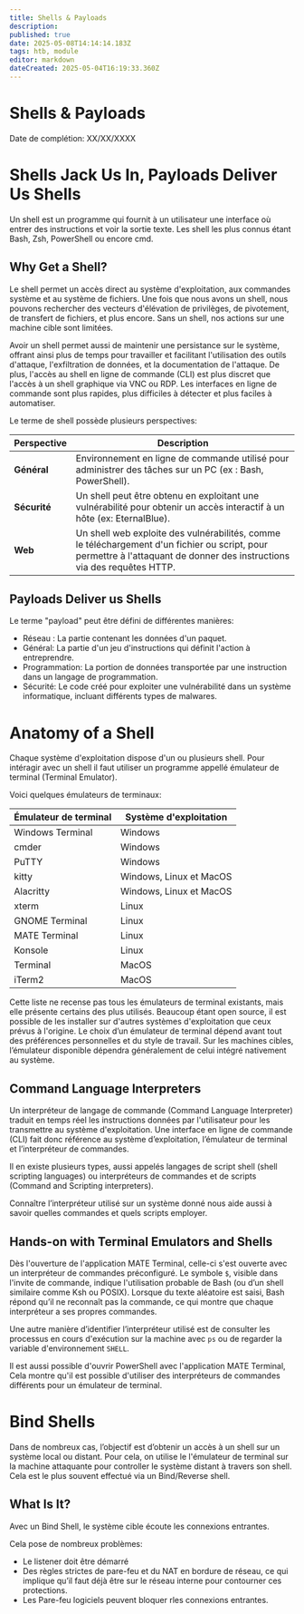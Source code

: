 ```yaml
---
title: Shells & Payloads
description: 
published: true
date: 2025-05-08T14:14:14.183Z
tags: htb, module
editor: markdown
dateCreated: 2025-05-04T16:19:33.360Z
---
```


# Shells & Payloads

Date de complétion: XX/XX/XXXX

# Shells Jack Us In, Payloads Deliver Us Shells

Un shell est un programme qui fournit à un utilisateur une interface où entrer des instructions et voir la sortie texte. Les shell les plus connus étant Bash, Zsh, PowerShell ou encore cmd.

## Why Get a Shell?

Le shell permet un accès direct au système d'exploitation, aux commandes système et au système de fichiers. Une fois que nous avons un shell, nous pouvons rechercher des vecteurs d'élévation de privilèges, de pivotement, de transfert de fichiers, et plus encore. Sans un shell, nos actions sur une machine cible sont limitées.

Avoir un shell permet aussi de maintenir une persistance sur le système, offrant ainsi plus de temps pour travailler et facilitant l'utilisation des outils d'attaque, l'exfiltration de données, et la documentation de l'attaque. De plus, l'accès au shell en ligne de commande (CLI) est plus discret que l'accès à un shell graphique via VNC ou RDP. Les interfaces en ligne de commande sont plus rapides, plus difficiles à détecter et plus faciles à automatiser.

Le terme de shell possède plusieurs perspectives:

| **Perspective** | **Description**                                                                                                                                                          |
| --------------- | ------------------------------------------------------------------------------------------------------------------------------------------------------------------------ |
| **Général**     | Environnement en ligne de commande utilisé pour administrer des tâches sur un PC (ex : Bash, PowerShell).                                                                |
| **Sécurité**    | Un shell peut être obtenu en exploitant une vulnérabilité pour obtenir un accès interactif à un hôte (ex: EternalBlue).                                                  |
| **Web**         | Un shell web exploite des vulnérabilités, comme le téléchargement d'un fichier ou script, pour permettre à l'attaquant de donner des instructions via des requêtes HTTP. |

## Payloads Deliver us Shells

Le terme "payload" peut être défini de différentes manières:

- Réseau : La partie contenant les données d'un paquet.
- Général: La partie d'un jeu d'instructions qui définit l'action à entreprendre.
- Programmation: La portion de données transportée par une instruction dans un langage de programmation.
- Sécurité: Le code créé pour exploiter une vulnérabilité dans un système informatique, incluant différents types de malwares.

# Anatomy of a Shell

Chaque système d'exploitation dispose d'un ou plusieurs shell. Pour intéragir avec un shell il faut utiliser un programme appellé émulateur de terminal (Terminal Emulator).

Voici quelques émulateurs de terminaux:

| **Émulateur de terminal** | **Système d'exploitation** |
| ------------------------- | -------------------------- |
| Windows Terminal          | Windows                    |
| cmder                     | Windows                    |
| PuTTY                     | Windows                    |
| kitty                     | Windows, Linux et MacOS    |
| Alacritty                 | Windows, Linux et MacOS    |
| xterm                     | Linux                      |
| GNOME Terminal            | Linux                      |
| MATE Terminal             | Linux                      |
| Konsole                   | Linux                      |
| Terminal                  | MacOS                      |
| iTerm2                    | MacOS                      |

Cette liste ne recense pas tous les émulateurs de terminal existants, mais elle présente certains des plus utilisés.
Beaucoup étant open source, il est possible de les installer sur d'autres systèmes d'exploitation que ceux prévus à l'origine. Le choix d’un émulateur de terminal dépend avant tout des préférences personnelles et du style de travail.
Sur les machines cibles, l’émulateur disponible dépendra généralement de celui intégré nativement au système.

## Command Language Interpreters

Un interpréteur de langage de commande (Command Language Interpreter) traduit en temps réel les instructions données par l'utilisateur pour les transmettre au système d'exploitation. Une interface en ligne de commande (CLI) fait donc référence au système d’exploitation, l’émulateur de terminal et l’interpréteur de commandes.

Il en existe plusieurs types, aussi appelés langages de script shell (shell scripting languages) ou interpréteurs de commandes et de scripts (Command and Scripting interpreters).

Connaître l’interpréteur utilisé sur un système donné nous aide aussi à savoir quelles commandes et quels scripts employer.

## Hands-on with Terminal Emulators and Shells

Dès l'ouverture de l'application MATE Terminal, celle-ci s'est ouverte avec un interpréteur de commandes préconfiguré.
Le symbole `$`, visible dans l'invite de commande, indique l'utilisation probable de Bash (ou d’un shell similaire comme Ksh ou POSIX).
Lorsque du texte aléatoire est saisi, Bash répond qu’il ne reconnaît pas la commande, ce qui montre que chaque interpréteur a ses propres commandes.

Une autre manière d’identifier l’interpréteur utilisé est de consulter les processus en cours d'exécution sur la machine avec `ps` ou de regarder la variable d'environnement `SHELL`.

Il est aussi possible d'ouvrir PowerShell avec l'application MATE Terminal, Cela montre qu'il est possible d'utiliser des interpréteurs de commandes différents pour un émulateur de terminal.

# Bind Shells

Dans de nombreux cas, l’objectif est d’obtenir un accès à un shell sur un système local ou distant.
Pour cela, on utilise le l'émulateur de terminal sur la machine attaquante pour controller le système distant à travers son shell. Cela est le plus souvent effectué via un Bind/Reverse shell.

## What Is It?

Avec un Bind Shell, le système cible écoute les connexions entrantes.

Cela pose de nombreux problèmes:
- Le listener doit être démarré 
- Des règles strictes de pare-feu et du NAT en bordure de réseau, ce qui implique qu’il faut déjà être sur le réseau interne pour contourner ces protections.
- Les Pare-feu logiciels peuvent bloquer rles connexions entrantes.

